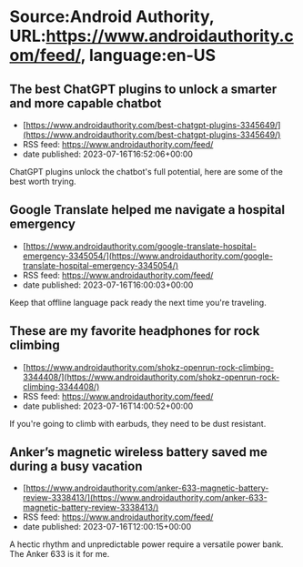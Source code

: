 # Source:Android Authority, URL:https://www.androidauthority.com/feed/, language:en-US

## The best ChatGPT plugins to unlock a smarter and more capable chatbot
 - [https://www.androidauthority.com/best-chatgpt-plugins-3345649/](https://www.androidauthority.com/best-chatgpt-plugins-3345649/)
 - RSS feed: https://www.androidauthority.com/feed/
 - date published: 2023-07-16T16:52:06+00:00

ChatGPT plugins unlock the chatbot's full potential, here are some of the best worth trying.

## Google Translate helped me navigate a hospital emergency
 - [https://www.androidauthority.com/google-translate-hospital-emergency-3345054/](https://www.androidauthority.com/google-translate-hospital-emergency-3345054/)
 - RSS feed: https://www.androidauthority.com/feed/
 - date published: 2023-07-16T16:00:03+00:00

Keep that offline language pack ready the next time you're traveling.

## These are my favorite headphones for rock climbing
 - [https://www.androidauthority.com/shokz-openrun-rock-climbing-3344408/](https://www.androidauthority.com/shokz-openrun-rock-climbing-3344408/)
 - RSS feed: https://www.androidauthority.com/feed/
 - date published: 2023-07-16T14:00:52+00:00

If you're going to climb with earbuds, they need to be dust resistant.

## Anker’s magnetic wireless battery saved me during a busy vacation
 - [https://www.androidauthority.com/anker-633-magnetic-battery-review-3338413/](https://www.androidauthority.com/anker-633-magnetic-battery-review-3338413/)
 - RSS feed: https://www.androidauthority.com/feed/
 - date published: 2023-07-16T12:00:15+00:00

A hectic rhythm and unpredictable power require a versatile power bank. The Anker 633 is it for me.


